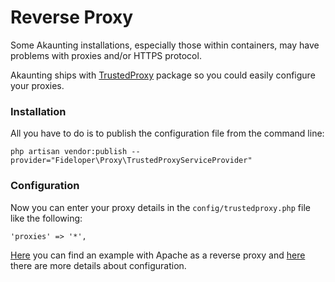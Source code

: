 Reverse Proxy
=============

Some Akaunting installations, especially those within containers, may have problems with proxies and/or HTTPS protocol.

Akaunting ships with [TrustedProxy](https://github.com/fideloper/TrustedProxy) package so you could easily configure your proxies.

### Installation

All you have to do is to publish the configuration file from the command line:

```
php artisan vendor:publish --provider="Fideloper\Proxy\TrustedProxyServiceProvider"
```

### Configuration

Now you can enter your proxy details in the `config/trustedproxy.php` file like the following:

```
'proxies' => '*',
```

[Here](https://github.com/akaunting/akaunting/issues/213) you can find an example with Apache as a reverse proxy and [here](https://github.com/fideloper/TrustedProxy#configure-trusted-proxies) there are more details about configuration.